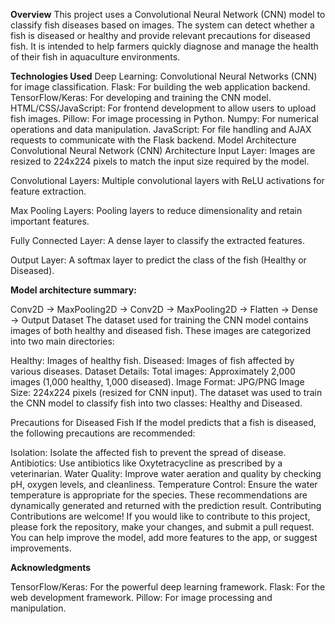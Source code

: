 **Overview**
This project uses a Convolutional Neural Network (CNN) model to classify fish diseases based on images. The system can detect whether a fish is diseased or healthy and provide relevant precautions for diseased fish. It is intended to help farmers quickly diagnose and manage the health of their fish in aquaculture environments.

**Technologies Used**
Deep Learning: Convolutional Neural Networks (CNN) for image classification.
Flask: For building the web application backend.
TensorFlow/Keras: For developing and training the CNN model.
HTML/CSS/JavaScript: For frontend development to allow users to upload fish images.
Pillow: For image processing in Python.
Numpy: For numerical operations and data manipulation.
JavaScript: For file handling and AJAX requests to communicate with the Flask backend.
Model Architecture
Convolutional Neural Network (CNN) Architecture
Input Layer: Images are resized to 224x224 pixels to match the input size required by the model.

Convolutional Layers: Multiple convolutional layers with ReLU activations for feature extraction.

Max Pooling Layers: Pooling layers to reduce dimensionality and retain important features.

Fully Connected Layer: A dense layer to classify the extracted features.

Output Layer: A softmax layer to predict the class of the fish (Healthy or Diseased).

**Model architecture summary:**

Conv2D → MaxPooling2D → Conv2D → MaxPooling2D → Flatten → Dense → Output
Dataset
The dataset used for training the CNN model contains images of both healthy and diseased fish. These images are categorized into two main directories:

Healthy: Images of healthy fish.
Diseased: Images of fish affected by various diseases.
Dataset Details:
Total images: Approximately 2,000 images (1,000 healthy, 1,000 diseased).
Image Format: JPG/PNG
Image Size: 224x224 pixels (resized for CNN input).
The dataset was used to train the CNN model to classify fish into two classes: Healthy and Diseased.

Precautions for Diseased Fish
If the model predicts that a fish is diseased, the following precautions are recommended:

Isolation: Isolate the affected fish to prevent the spread of disease.
Antibiotics: Use antibiotics like Oxytetracycline as prescribed by a veterinarian.
Water Quality: Improve water aeration and quality by checking pH, oxygen levels, and cleanliness.
Temperature Control: Ensure the water temperature is appropriate for the species.
These recommendations are dynamically generated and returned with the prediction result.
Contributing
Contributions are welcome! If you would like to contribute to this project, please fork the repository, make your changes, and submit a pull request. You can help improve the model, add more features to the app, or suggest improvements.

**Acknowledgments**

TensorFlow/Keras: For the powerful deep learning framework.
Flask: For the web development framework.
Pillow: For image processing and manipulation.

